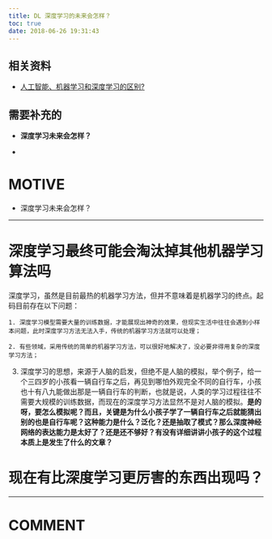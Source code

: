 ```yaml
---
title: DL 深度学习的未来会怎样？
toc: true
date: 2018-06-26 19:31:43
---
```

## 相关资料
- [人工智能、机器学习和深度学习的区别?](https://www.zhihu.com/question/57770020)







## 需要补充的






  * **深度学习未来会怎样？**

  *



# MOTIVE






  * 深度学习未来会怎样？





* * *






# 深度学习最终可能会淘汰掉其他机器学习算法吗






深度学习，虽然是目前最热的机器学习方法，但并不意味着是机器学习的终点。起码目前存在以下问题：




    1. 深度学习模型需要大量的训练数据，才能展现出神奇的效果，但现实生活中往往会遇到小样本问题，此时深度学习方法无法入手，传统的机器学习方法就可以处理；

    2. 有些领域，采用传统的简单的机器学习方法，可以很好地解决了，没必要非得用复杂的深度学习方法；

  3. 深度学习的思想，来源于人脑的启发，但绝不是人脑的模拟，举个例子，给一个三四岁的小孩看一辆自行车之后，再见到哪怕外观完全不同的自行车，小孩也十有八九能做出那是一辆自行车的判断，也就是说，人类的学习过程往往不需要大规模的训练数据，而现在的深度学习方法显然不是对人脑的模拟。**是的呀，要怎么模拟呢？而且，关键是为什么小孩子学了一辆自行车之后就能猜出别的也是自行车呢？这种能力是什么？泛化？还是抽取了模式？那么深度神经网络的表达能力是太好了？还是还不够好？有没有详细讲讲小孩子的这个过程本质上是发生了什么的文章？**







# 现在有比深度学习更厉害的东西出现吗？











* * *





# COMMENT
